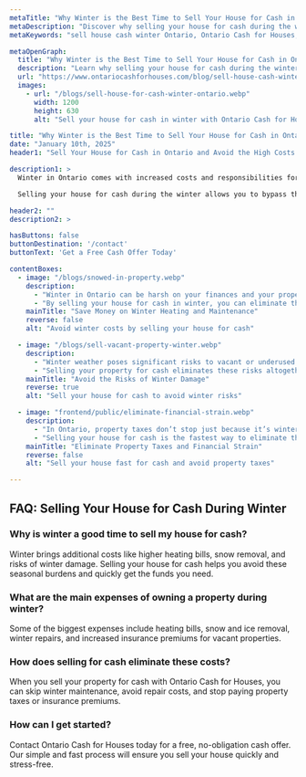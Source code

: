 ```yaml
---
metaTitle: "Why Winter is the Best Time to Sell Your House for Cash in Ontario | Ontario Cash for Houses"
metaDescription: "Discover why selling your house for cash during the winter in Ontario is a smart financial move. Ontario Cash for Houses offers quick cash sales to help you avoid winter-related expenses."
metaKeywords: "sell house cash winter Ontario, Ontario Cash for Houses, sell house fast Ontario, winter property maintenance, winter heating bills, avoid winter property costs, cash for houses Ontario"

metaOpenGraph:
  title: "Why Winter is the Best Time to Sell Your House for Cash in Ontario"
  description: "Learn why selling your house for cash during the winter is the ideal solution to avoid the seasonal financial burdens of vacant property ownership in Ontario."
  url: "https://www.ontariocashforhouses.com/blog/sell-house-cash-winter-ontario"
  images:
    - url: "/blogs/sell-house-for-cash-winter-ontario.webp"
      width: 1200
      height: 630
      alt: "Sell your house for cash in winter with Ontario Cash for Houses"

title: "Why Winter is the Best Time to Sell Your House for Cash in Ontario"
date: "January 10th, 2025"
header1: "Sell Your House for Cash in Ontario and Avoid the High Costs of Winter Property Maintenance"

description1: >
  Winter in Ontario comes with increased costs and responsibilities for property owners, especially for vacant or underutilized homes. Between skyrocketing heating bills, the need for frequent snow removal, and the risk of winter-related damages, owning a property during the colder months can become a financial and logistical burden.

  Selling your house for cash during the winter allows you to bypass these challenges and save money on seasonal expenses. At Ontario Cash for Houses, we provide fast cash offers, allowing you to sell your property quickly and avoid the hassle and cost of winter maintenance.

header2: ""
description2: >

hasButtons: false
buttonDestination: '/contact'
buttonText: 'Get a Free Cash Offer Today'

contentBoxes:
  - image: "/blogs/snowed-in-property.webp"
    description: 
      - "Winter in Ontario can be harsh on your finances and your property. Heating bills often skyrocket during the cold months, especially for older or poorly insulated homes. Add to that the cost of snow removal services, salting walkways, and ensuring driveways remain clear of ice and snow—it all adds up quickly. For vacant properties, these expenses are even more frustrating as there’s no one benefitting from the upkeep."
      - "By selling your house for cash in winter, you can eliminate these seasonal expenses and avoid the stress of keeping up with winter maintenance. Ontario Cash for Houses offers quick and reliable cash offers, helping you move on from your property without enduring another costly winter."
    mainTitle: "Save Money on Winter Heating and Maintenance"
    reverse: false
    alt: "Avoid winter costs by selling your house for cash"

  - image: "/blogs/sell-vacant-property-winter.webp"
    description: 
      - "Winter weather poses significant risks to vacant or underused properties. Frozen pipes, roof damage from heavy snow, and ice-related accidents on the property can all result in unexpected repair costs. Insurance premiums for vacant properties also tend to increase during the winter due to these heightened risks."
      - "Selling your property for cash eliminates these risks altogether. Ontario Cash for Houses allows you to skip the financial drain and hassle of winter repairs and insurance claims, giving you the freedom to move forward with cash in hand."
    mainTitle: "Avoid the Risks of Winter Damage"
    reverse: true
    alt: "Sell your house for cash to avoid winter risks"

  - image: "frontend/public/eliminate-financial-strain.webp"
    description: 
      - "In Ontario, property taxes don’t stop just because it’s winter. Combined with heating bills and maintenance costs, property taxes on an unoccupied or underutilized home can create a heavy financial burden. Winter also means fewer buyers in the market, making it harder to sell your house through traditional methods."
      - "Selling your house for cash is the fastest way to eliminate these costs. Ontario Cash for Houses offers fair cash offers, even in the winter, so you can avoid carrying the financial load of your property into another year."
    mainTitle: "Eliminate Property Taxes and Financial Strain"
    reverse: false
    alt: "Sell your house fast for cash and avoid property taxes"

---
```


## **FAQ: Selling Your House for Cash During Winter**

### **Why is winter a good time to sell my house for cash?**
Winter brings additional costs like higher heating bills, snow removal, and risks of winter damage. Selling your house for cash helps you avoid these seasonal burdens and quickly get the funds you need.

### **What are the main expenses of owning a property during winter?**
Some of the biggest expenses include heating bills, snow and ice removal, winter repairs, and increased insurance premiums for vacant properties.

### **How does selling for cash eliminate these costs?**
When you sell your property for cash with Ontario Cash for Houses, you can skip winter maintenance, avoid repair costs, and stop paying property taxes or insurance premiums.

### **How can I get started?**
Contact Ontario Cash for Houses today for a free, no-obligation cash offer. Our simple and fast process will ensure you sell your house quickly and stress-free.
